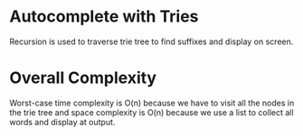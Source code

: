 # Autocomplete with Tries
Recursion is used to traverse trie tree to find suffixes and display on screen.

# Overall Complexity
Worst-case time complexity is O(n) because we have to visit all the nodes in the trie tree and space complexity is O(n) because we use a list to collect all words and display at output.